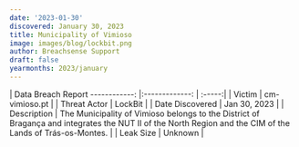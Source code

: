 ```yaml
---
date: '2023-01-30'
discovered: January 30, 2023
title: Municipality of Vimioso
image: images/blog/lockbit.png
author: Breachsense Support
draft: false
yearmonths: 2023/january
---
```



| Data Breach Report
------------:     |:-------------:    | :-----:|
| Victim      | cm-vimioso.pt      | 
| Threat Actor      | LockBit      | 
| Date Discovered      | Jan 30, 2023      | 
| Description      | The Municipality of Vimioso belongs to the District of Bragança and integrates the NUT II of the North Region and the CIM of the Lands of Trás-os-Montes.      | 
| Leak Size      | Unknown      | 

